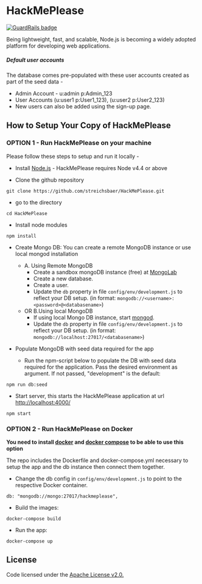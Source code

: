# HackMePlease

[![GuardRails badge](https://badges.production.guardrails.io/streichsbaer/HackMePlease.svg)](https://www.guardrails.io)

Being lightweight, fast, and scalable, Node.js is becoming a widely adopted platform for developing web applications. 

##### Default user accounts
The database comes pre-populated with these user accounts created as part of the seed data -
* Admin Account - u:admin p:Admin_123
* User Accounts (u:user1 p:User1_123), (u:user2 p:User2_123)
* New users can also be added using the sign-up page.

## How to Setup Your Copy of HackMePlease

### OPTION 1 - Run HackMePlease on your machine

Please follow these steps to setup and run it locally -
* Install [Node.js](http://nodejs.org/) - HackMePlease requires Node v4.4 or above

* Clone the github repository
```
git clone https://github.com/streichsbaer/HackMePlease.git
```

* go to the directory
```
cd HackMePlease
```

* Install node modules
```
npm install
```

* Create Mongo DB:
    You can create a remote MongoDB instance or use local mongod installation
    * A. Using Remote MongoDB
        * Create a sandbox mongoDB instance (free) at [MongoLab](https://mongolab.com/plans/pricing/)
        * Create a new database.
        * Create a user.
        * Update the `db` property in file `config/env/development.js` to reflect your DB setup. (in format: `mongodb://<username>:<password>@<databasename>`)
    * OR B.Using local MongoDB
        * If using local Mongo DB instance, start [mongod](http://docs.mongodb.org/manual/reference/program/mongod/#bin.mongod).
        * Update the `db` property in file `config/env/development.js` to reflect your DB setup. (in format: `mongodb://localhost:27017/<databasename>`)

* Populate MongoDB with seed data required for the app
    * Run the npm-script below to populate the DB with seed data required for the application. Pass the desired environment as argument. If not passed, "development" is the default:
```
npm run db:seed
```
* Start server, this starts the HackMePlease application at url [http://localhost:4000/](http://localhost:4000/)
```
npm start
```

### OPTION 2 - Run HackMePlease on Docker

**You need to install [docker](https://docs.docker.com/installation/) and [docker compose](https://docs.docker.com/compose/install/) to be able to use this option**

The repo includes the Dockerfile and docker-compose.yml necessary to setup the app and the db instance then connect them together.

* Change the db config in `config/env/development.js` to point to the respective Docker container.
```
db: "mongodb://mongo:27017/hackmeplease",
```
* Build the images:
```
docker-compose build
```
* Run the app:
```
docker-compose up
```

## License
Code licensed under the [Apache License v2.0.](http://www.apache.org/licenses/LICENSE-2.0)
